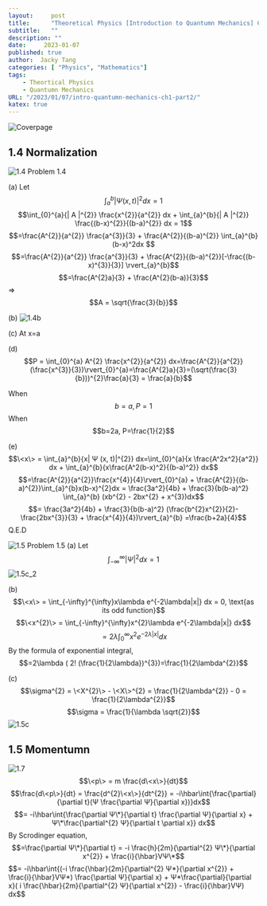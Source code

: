 ```yaml
---
layout:     post
title:      "Theoretical Physics [Introduction to Quantumn Mechanics] Chapter 1: The Wave Function (Part 2)"
subtitle:   ""
description: ""
date:     2023-01-07
published: true
author:  Jacky Tang
categories: [ "Physics", "Mathematics"]
tags:
    - Theortical Physics
    - Quantumn Mechanics
URL: "/2023/01/07/intro-quantumn-mechanics-ch1-part2/"
katex: true
---
```


<!--more-->
![Coverpage](/img/intro-quantumn-mechanics/cover.png)
  ##  1.4 Normalization
![1.4](/img/intro-quantumn-mechanics/1-4.png)
Problem 1.4

(a)
Let $$\int_{a}^{b}{| Ψ (x, t)|^{2}} dx = 1$$
$$\int_{0}^{a}{| A |^{2}} \frac{x^{2}}{a^{2}} dx + \int_{a}^{b}{| A |^{2}} \frac{(b-x)^{2}}{(b-a)^{2}} dx = 1$$
$$=\frac{A^{2}}{a^{2}} \frac{a^{3}}{3} + \frac{A^{2}}{(b-a)^{2}} \int_{a}^{b}(b-x)^2dx $$
$$=\frac{A^{2}}{a^{2}} \frac{a^{3}}{3} + \frac{A^{2}}{(b-a)^{2}}[-\frac{(b-x)^{3}}{3}] \rvert_{a}^{b}$$
$$=\frac{A^{2}a}{3} + \frac{A^{2}(b-a)}{3}$$
=> $$A = \sqrt{\frac{3}{b}}$$

(b)
![1.4b](/img/intro-quantumn-mechanics/1-4b.png)

(c)
At x=a

(d)
$$P = \int_{0}^{a} A^{2} \frac{x^{2}}{a^{2}} dx=\frac{A^{2}}{a^{2}}(\frac{x^{3}}{3})\rvert_{0}^{a}=\frac{A^{2}a}{3}=(\sqrt(\frac{3}{b}))^{2}\frac{a}{3} = \frac{a}{b}$$

When $$b=a, P=1$$
When $$b=2a, P=\frac{1}{2}$$

(e)
$$\<x\> = \int_{a}^{b}{x| Ψ (x, t)|^{2}} dx=\int_{0}^{a}{x \frac{A^2x^2}{a^2}} dx + \int_{a}^{b}{x\frac{A^2(b-x)^2}{(b-a)^2}} dx$$
$$=\frac{A^{2}}{a^{2}}\frac{x^{4}}{4}\rvert_{0}^{a} + \frac{A^{2}}{(b-a)^{2}}\int_{a}^{b}x(b-x)^{2}dx = \frac{3a^2}{4b} + \frac{3}{b(b-a)^2} \int_{a}^{b} (xb^{2} - 2bx^{2} + x^{3})dx$$
$$= \frac{3a^2}{4b} + \frac{3}{b(b-a)^2} (\frac{b^{2}x^{2}}{2}-\frac{2bx^{3}}{3} + \frac{x^{4}}{4})\rvert_{a}^{b} =\frac{b+2a}{4}$$
Q.E.D


![1.5](/img/intro-quantumn-mechanics/1-5.png) 
Problem 1.5 
(a)
Let $$\int^{\infty}_{-\infty}{|Ψ|^{2} }dx = 1$$
![1.5c_2](/img/intro-quantumn-mechanics/1-5c_2.png)

(b)
$$\<x\> =  \int_{-\infty}^{\infty}x\lambda e^{-2\lambda|x|} dx = 0, \text{as its odd function}$$
$$\<x^{2}\> = \int_{-\infty}^{\infty}x^{2}\lambda e^{-2\lambda|x|} dx$$
$$= 2\lambda \int_{0}^{\infty}x^{2}e^{-2\lambda|x|} dx$$
By the formula of exponential integral,
$$=2\lambda ( 2! (\frac{1}{2\lambda})^{3})=\frac{1}{2\lambda^{2}}$$

(c)
$$\sigma^{2} = \<X^{2}\> - \<X\>^{2} = \frac{1}{2\lambda^{2}} - 0 = \frac{1}{2\lambda^{2}}$$
$$\sigma = \frac{1}{\lambda \sqrt{2}}$$
![1.5c](/img/intro-quantumn-mechanics/1-5c.png)
  ##  1.5 Momentumn
![1.7](/img/intro-quantumn-mechanics/1-7.png) 
$$\<p\> = m \frac{d\<x\>}{dt}$$
$$\frac{d\<p\>}{dt} = \frac{d^{2}\<x\>}{dt^{2}} = -i\hbar\int{\frac{\partial}{\partial t}(Ψ \frac{\partial Ψ}{\partial x})}dx$$
$$= -i\hbar\int{\frac{\partial Ψ\*}{\partial t} \frac{\partial Ψ}{\partial x} + Ψ\*\frac{\partial^{2} Ψ}{\partial t \partial x}} dx$$
By Scrodinger equation,
$$=\frac{\partial Ψ\*}{\partial t} = -i \frac{h}{2m}{\partial^{2} Ψ\*}{\partial x^{2}} + \frac{i}{\hbar}VΨ\*$$
$$= -i\hbar\int{(-i \frac{\hbar}{2m}{\partial^{2} Ψ\*}{\partial x^{2}} + \frac{i}{\hbar}VΨ\*) \frac{\partial Ψ}{\partial x} + Ψ\*\frac{\partial}{\partial x}( i \frac{\hbar}{2m}{\partial^{2} Ψ}{\partial x^{2}} - \frac{i}{\hbar}VΨ) dx$$
